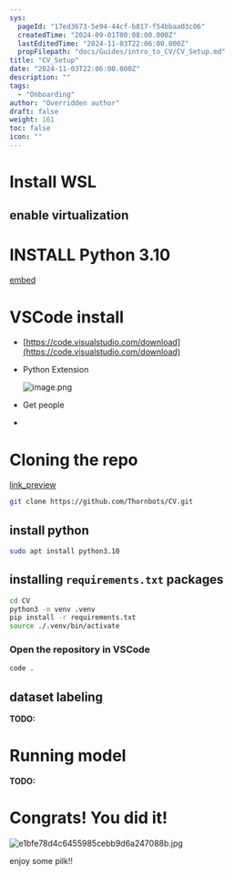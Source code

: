 ```yaml
---
sys:
  pageId: "17ed3673-5e94-44cf-b817-f54bbaa03c06"
  createdTime: "2024-09-01T00:08:00.000Z"
  lastEditedTime: "2024-11-03T22:06:00.000Z"
  propFilepath: "docs/Guides/intro_to_CV/CV_Setup.md"
title: "CV_Setup"
date: "2024-11-03T22:06:00.000Z"
description: ""
tags:
  - "Onboarding"
author: "Overridden author"
draft: false
weight: 161
toc: false
icon: ""
---
```


# Install WSL

## enable virtualization

# INSTALL Python 3.10

[embed](https://www.rose-hulman.edu/class/csse/csse132/2425a/labs/prelab1-wsl2.html)

# VSCode install

- [https://code.visualstudio.com/download](https://code.visualstudio.com/download)
- Python Extension

	![image.png](https://prod-files-secure.s3.us-west-2.amazonaws.com/d518164a-d88e-44d1-a4ee-3adb3bd8bce0/d82b6650-a5e4-4d3c-b8c9-93d817dae00e/image.png?X-Amz-Algorithm=AWS4-HMAC-SHA256&X-Amz-Content-Sha256=UNSIGNED-PAYLOAD&X-Amz-Credential=ASIAZI2LB466RISZMGRE%2F20250307%2Fus-west-2%2Fs3%2Faws4_request&X-Amz-Date=20250307T190209Z&X-Amz-Expires=3600&X-Amz-Security-Token=IQoJb3JpZ2luX2VjEAMaCXVzLXdlc3QtMiJGMEQCIFfjfjHbK4ciyG3oJ73sIMIVtcMKZOdJJdcovtSdJjoAAiASsB2kJB7cGo5yD0yZ58VEwRdYynUKwCIx1yDkgjuKEyr%2FAwhMEAAaDDYzNzQyMzE4MzgwNSIMxR5lDJ0IXc%2Bg7ooZKtwDZ%2FNHC60EsgpwWa6UMZTE1hnu5d2%2FT3zlmhx6uJcugPgYGyRydATLMXOlIoXBuKIQH8iMvfA1u9%2F54L3qb5zQD7l%2Fd4qsbOXE4CD5MKRuWB%2F37pOydB%2FkAt6Ci4mpGP%2FoT6S%2BY0YhgT5JD9bWTsTcBkE7wwrrLJ8J08v%2B1RWdKzvt0KoEXadhSK1OqPacEAJQ7NVYgBhXfG0P2ymBEEMyRr21iha8YO2kbH1WmwKN8WNA1U4HYDsCQxzkgAsBHgYOES6LkwnHgGu0rYvQuTIEP1g8xgBp6M76h1vNrfs2ZAHu4MaSwKFsA0gDM1EBqgUU2f9SATU0WZjeJ0hxvwlsUwMp4idhPftdVcg8fxB8zoNaNPJX6zZfk5fsViO2az8ZLPbNVQCD%2B%2FDwQA7q9P4y%2FBDILCx4uNwA9gTsOUZAmEvnL6D1XHYm0yFN91jKRP1AmMCM9xdZKyf1MoOodyTD%2B8ZsxJryompN6N5v4c%2BbJ49Y7cIzQvf%2BeXrnRzxC6lTcdoBw%2FfF0eApdpl81i2aACIKcR1KnG2v8oQFImlaLV7umt1r2zHOnbB6RZj5H2iGM2d5fmzsyeYej0WQp6NV2Xlx8lgGC%2FIYfOBUHll92THy1YiSXpD%2FTtpBrpyswyf%2BsvgY6pgG3OPgFCk7DdmMXTX3yJhWV8EfnczYs49vcaaFQ%2FjB9M9nLOHJjJpMOF475CdmcA1HmJpCGs1XUYKbjZghQwR2x%2BL2lpvhWzeLpDEfJwMDZD3Zi%2B5GF5tF5zehqkHi1kTMl%2BbpkkP6Q%2BMfnKo%2FO%2BTv5QygSoR1CZx8TgezHM62Gdr76cwlADYUr7EtpwI06S%2F%2BbLpk9H0SQRlvv0%2F2UwO%2B66%2BAMB3%2BY&X-Amz-Signature=676b5502b875197a937aef69f32e64bd4401d284913f70b6139bec7ea992eb09&X-Amz-SignedHeaders=host&x-id=GetObject)
- Get people
- 

# Cloning the repo

[link_preview](https://github.com/Thornbots/CV/)

```bash
git clone https://github.com/Thornbots/CV.git
```

## install python

```bash
sudo apt install python3.10
```

## installing `requirements.txt` packages

```bash
cd CV
python3 -m venv .venv
pip install -r requirements.txt
source ./.venv/bin/activate
```

### Open the repository in VSCode

```bash
code .
```

## dataset labeling  

**TODO:**

# Running model

**TODO:**

# Congrats! You did it!

![e1bfe78d4c6455985cebb9d6a247088b.jpg](https://prod-files-secure.s3.us-west-2.amazonaws.com/d518164a-d88e-44d1-a4ee-3adb3bd8bce0/7d1ce04e-65d6-40c8-814d-754280e9515a/e1bfe78d4c6455985cebb9d6a247088b.jpg?X-Amz-Algorithm=AWS4-HMAC-SHA256&X-Amz-Content-Sha256=UNSIGNED-PAYLOAD&X-Amz-Credential=ASIAZI2LB4665D73DNFG%2F20250307%2Fus-west-2%2Fs3%2Faws4_request&X-Amz-Date=20250307T190206Z&X-Amz-Expires=3600&X-Amz-Security-Token=IQoJb3JpZ2luX2VjEAMaCXVzLXdlc3QtMiJGMEQCICSZfNkZ%2FHO%2BVKShOyLRdP6HjxSgO6MJaredazvLtRfBAiBt8QR%2Bkz44GrcPF%2Fc4U927%2BCgzqTfcvvklxRHZp142Dyr%2FAwhMEAAaDDYzNzQyMzE4MzgwNSIMWjWxAbDf3nf9V%2F9PKtwDbUgvFoH4xeBag34lHjAGEyLcOOfiQ1folrow8Rvgnx%2BEPEzbRF5TiUKGUr7CWu3fsmEnKblCT0M5FtRk9XZ8jIYyU78KKEneSVPYkqVH7c9OUjbdAbnoGx4KedlbO%2F%2B4VRInltZH35X8viBCfDzZepGlUI8JFfupz4wQSEqQG2Ex8M1lSqa20kzndgQr6VsZJco0HWf0dEca44WtFTjJHaa8LSi2h16wI3ES3nMtyDKYD4IdXuc%2FJzwKfM%2Fv%2FkUtvt%2FRMyVYQc%2F9aaVXy8CaD6ss5lgUHkdegQtZtlVcyFQn8sx%2BdV7EdtxBYOlDbPZmk%2FVSoh7%2BQWN5eLJzosmmkr1o1KT4CgLrTSKL9n0Lj%2BWyj6CSAfPJOKUoU%2FNaZP7mTqPPQhFOCRoXDsV4ItBcO2eBhAs712vGBLuQdlPGdWuYi6GbKwWsvbWIOUi0YCQzQ5QBrR4vT3dTm8AqAPFxGLVyXZ25chJrSfh37lRFQY5%2Fnv9wmcrd%2BSAdcyYAeufW6FK3MfwlT1a8HH2I7jQ7%2BFr7r9k4b87zmaxJ8r0iYfTF7YG937FTdFWcnC%2B1Oq6kq2S9wn1lrmqCcUrlsILNlZo8I7cbWdYLGXWEYd%2FtIhhDY8GLvuR4UhIpjh4ww%2F%2BsvgY6pgHiIIoX80UloW8mvvjWw%2FUO58AE%2Bd9OJmIIRAFm8YFzINjvJx2Kcr0V8Z5LYsEns3499xTjIdngNTdqspKuC%2FGVnde%2BTtzf698B1AzeJWuXsYHvR0ZWdGJxOi6RdLw%2Ff%2FsvCF3uSLa5dCboAsgvxpZVSE4bAvfNEohYN66xWaZs0Nqed28RUM2xF8PGNAmXAEX7GPsUSQxCS5fana9V1rWW9AU3LUL7&X-Amz-Signature=639f15a0399506b0bea362687d58d078923dace967550132b0f83e7883e66dbe&X-Amz-SignedHeaders=host&x-id=GetObject)

enjoy some pilk!!

